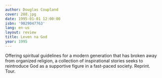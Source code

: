 ```yaml
---
author: Douglas Coupland
cover: 288.jpg
date: 1995-01-01 12:00:00
isbn: '9029047763'
lang: en-us
layout: review
title: Leven na God
year: 1995
---
```

Offering spiritual guidelines for a modern generation that has   broken away from organized religion, a collection of inspirational   stories seeks to reintroduce God as a supportive figure in a fast-paced   society. Reprint. Tour.
